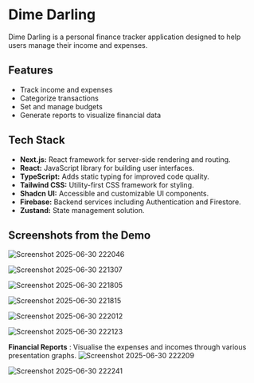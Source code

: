 # Dime Darling

Dime Darling is a personal finance tracker application designed to help users manage their income and expenses.

## Features

- Track income and expenses
- Categorize transactions
- Set and manage budgets
- Generate reports to visualize financial data

## Tech Stack

- **Next.js:** React framework for server-side rendering and routing.
- **React:** JavaScript library for building user interfaces.
- **TypeScript:** Adds static typing for improved code quality.
- **Tailwind CSS:** Utility-first CSS framework for styling.
- **Shadcn UI:** Accessible and customizable UI components.
- **Firebase:** Backend services including Authentication and Firestore.
- **Zustand:** State management solution.

## Screenshots from the Demo

![Screenshot 2025-06-30 222046](https://github.com/user-attachments/assets/5032680a-3b2e-4637-936f-8d1805bc4894)


![Screenshot 2025-06-30 221307](https://github.com/user-attachments/assets/a05f9f5b-2b71-4730-a030-a163e39bc21e)


![Screenshot 2025-06-30 221805](https://github.com/user-attachments/assets/763c11a0-0b05-46f4-aa6c-b30d816bf464)


![Screenshot 2025-06-30 221815](https://github.com/user-attachments/assets/a11516c1-15bb-4495-8114-9c57a5ee0cf7)


![Screenshot 2025-06-30 222012](https://github.com/user-attachments/assets/b422e196-4bbd-4c10-be88-39f6cdf1ee86)


![Screenshot 2025-06-30 222123](https://github.com/user-attachments/assets/d7b2a6a2-7167-4394-946b-3fa44767f846)


**Financial Reports** : Visualise the expenses and incomes through various presentation graphs.
![Screenshot 2025-06-30 222209](https://github.com/user-attachments/assets/a2eae593-f903-4895-8eab-06f7951cd754)


![Screenshot 2025-06-30 222241](https://github.com/user-attachments/assets/eabf024e-e16a-44d6-a2ce-528ea1528e31)
